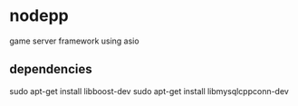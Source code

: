 # nodepp
game server framework using asio

## dependencies
sudo apt-get install libboost-dev
sudo apt-get install libmysqlcppconn-dev
